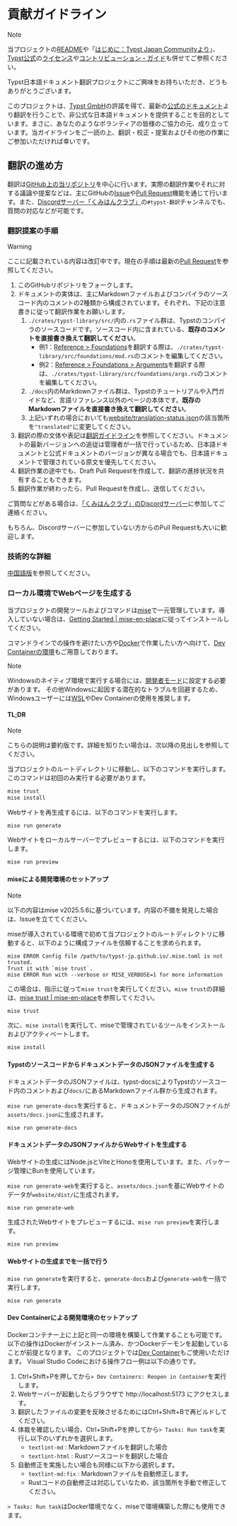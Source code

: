 # 貢献ガイドライン

> [!NOTE]
> 当プロジェクトの[README](./README.md)や「[はじめに：Typst Japan Communityより](https://typst-jp.github.io/docs/)」、[Typst公式](https://typst.app/)の[ライセンス](https://github.com/typst/typst/blob/main/LICENSE)や[コントリビューション・ガイド](https://github.com/typst/typst/blob/main/CONTRIBUTING.md)も併せてご参照ください。

Typst日本語ドキュメント翻訳プロジェクトにご興味をお持ちいただき、どうもありがとうございます。

このプロジェクトは、[Typst GmbH](https://typst.app/legal/)の許諾を得て、最新の[公式のドキュメント](https://typst.app/docs/)より翻訳を行うことで、非公式な日本語ドキュメントを提供することを目的としています。まさに、あなたのようなボランティアの皆様のご協力の元、成り立っています。当ガイドラインをご一読の上、翻訳・校正・提案およびその他の作業にご参加いただければ幸いです。

## 翻訳の進め方

翻訳は[GitHub上の当リポジトリ](https://github.com/typst-jp/typst-jp.github.io)を中心に行います。実際の翻訳作業やそれに対する議論や提案などは、主にGitHubの[Issue](https://github.com/typst-jp/typst-jp.github.io/issues)や[Pull Request](https://github.com/typst-jp/typst-jp.github.io/pulls)機能を通じて行います。また、[Discordサーバー「くみはんクラブ」](https://discord.gg/9xF7k4aAuH)の`#typst-翻訳`チャンネルでも、質問の対応などが可能です。

### 翻訳提案の手順

> [!WARNING]
> ここに記載されている内容は改訂中です。現在の手順は最新の[Pull Request](https://github.com/typst-jp/typst-jp.github.io/pulls?q=sort%3Aupdated-desc+is%3Apr+is%3Aopen)を参照してください。

1. このGitHubリポジトリをフォークします。
2. ドキュメントの実体は、主にMarkdownファイルおよびコンパイラのソースコード内のコメントの2種類から構成されています。それぞれ、下記の注意書きに従って翻訳作業をお願いします。
    1. `./crates/typst-library/src/`内の`.rs`ファイル群は、Typstのコンパイラのソースコードです。ソースコード内に含まれている、**既存のコメントを直接書き換えて翻訳してください**。
        - 例1：[Reference > Foundations](https://typst.app/docs/reference/foundations/)を翻訳する際は、`./crates/typst-library/src/foundations/mod.rs`のコメントを編集してください。
        - 例2：[Reference > Foundations > Arguments](https://typst.app/docs/reference/foundations/arguments/)を翻訳する際は、`./crates/typst-library/src/foundations/args.rs`のコメントを編集してください。
    2. `./docs`内のMarkdownファイル群は、Typstのチュートリアルや入門ガイドなど、言語リファレンス以外のページの本体です。**既存のMarkdownファイルを直接書き換えて翻訳してください**。
    3. 上記いずれの場合においても[website/translation-status.json](/website/translation-status.json)の該当箇所を`"translated"`に変更してください。
3. 翻訳の際の文体や表記は[翻訳ガイドライン](./TRANSLATING_GUIDELINES.md)を参照してください。ドキュメントの最新バージョンへの追従は管理者が一括で行っているため、日本語ドキュメントと公式ドキュメントのバージョンが異なる場合でも、日本語ドキュメントで管理されている原文を優先してください。
4. 翻訳作業の途中でも、Draft Pull Requestを作成して、翻訳の進捗状況を共有することもできます。
5. 翻訳作業が終わったら、Pull Requestを作成し、送信してください。

ご質問などがある場合は、[「くみはんクラブ」のDiscordサーバー](https://discord.gg/9xF7k4aAuH)に参加してご連絡ください。

もちろん、Discordサーバーに参加していない方からのPull Requestも大いに歓迎します。

### 技術的な詳細

[中国語版](https://github.com/typst-doc-cn/typst-doc-cn.github.io?tab=readme-ov-file#%E6%8A%80%E6%9C%AF%E7%BB%86%E8%8A%82)を参照してください。

### ローカル環境でWebページを生成する

当プロジェクトの開発ツールおよびコマンドは[mise](https://mise.jdx.dev/)で一元管理しています。導入していない場合は、[Getting Started | mise-en-place](https://mise.jdx.dev/getting-started.html)に従ってインストールしてください。

コマンドラインでの操作を避けたい方や[Docker](https://docs.docker.com/)で作業したい方へ向けて、[Dev Containerの環境](#dev-containerによる開発環境のセットアップ)もご用意しております。

> [!NOTE]
> Windowsのネイティブ環境で実行する場合には、[開発者モード](https://learn.microsoft.com/ja-jp/windows/apps/get-started/enable-your-device-for-development)に設定する必要があります。
> その他Windowsに起因する潜在的なトラブルを回避するため、Windowsユーザーには[WSL](https://learn.microsoft.com/ja-jp/windows/wsl/install)やDev Containerの使用を推奨します。

#### TL;DR

> [!NOTE]
> こちらの説明は要約版です。詳細を知りたい場合は、次以降の見出しを参照してください。

当プロジェクトのルートディレクトリに移動し、以下のコマンドを実行します。このコマンドは初回のみ実行する必要があります。

```sh
mise trust
mise install
```

Webサイトを再生成するには、以下のコマンドを実行します。

```sh
mise run generate
```

Webサイトをローカルサーバーでプレビューするには、以下のコマンドを実行します。

```sh
mise run preview
```

#### miseによる開発環境のセットアップ

> [!NOTE]
> 以下の内容はmise v2025.5.6に基づいています。内容の不備を発見した場合は、Issueを立ててください。

miseが導入されている環境で初めて当プロジェクトのルートディレクトリに移動すると、以下のように構成ファイルを信頼することを求められます。

```plaintext
mise ERROR Config file /path/to/typst-jp.github.io/.mise.toml is not trusted.
Trust it with `mise trust`.
mise ERROR Run with --verbose or MISE_VERBOSE=1 for more information
```

この場合は、指示に従って`mise trust`を実行してください。`mise trust`の詳細は、[mise trust | mise-en-place](https://mise.jdx.dev/cli/trust.html)を参照してください。

```sh
mise trust
```

次に、`mise install`を実行して、miseで管理されているツールをインストールおよびアクティベートします。

```sh
mise install
```

#### TypstのソースコードからドキュメントデータのJSONファイルを生成する

ドキュメントデータのJSONファイルは、typst-docsによりTypstのソースコード内のコメントおよび`docs/`にあるMarkdownファイル群から生成されます。

`mise run generate-docs`を実行すると、ドキュメントデータのJSONファイルが`assets/docs.json`に生成されます。

```sh
mise run generate-docs
```

#### ドキュメントデータのJSONファイルからWebサイトを生成する

Webサイトの生成にはNode.jsとViteとHonoを使用しています。また、パッケージ管理にBunを使用しています。

`mise run generate-web`を実行すると、`assets/docs.json`を基にWebサイトのデータが`website/dist/`に生成されます。

```sh
mise run generate-web
```

生成されたWebサイトをプレビューするには、`mise run preview`を実行します。

```sh
mise run preview
```

#### Webサイトの生成までを一括で行う

`mise run generate`を実行すると、`generate-docs`および`generate-web`を一括で実行します。

```sh
mise run generate
```

#### Dev Containerによる開発環境のセットアップ

Dockerコンテナー上に上記と同一の環境を構築して作業することも可能です。
以下の操作はDockerがインストール済み、かつDockerデーモンを起動していることが前提となります。
このプロジェクトでは[Dev Container](https://code.visualstudio.com/docs/devcontainers/containers)もご使用いただけます。
Visual Studio Codeにおける操作フロー例は以下の通りです。

1. Ctrl+Shift+Pを押してから`> Dev Containers: Reopen in Container`を実行します。
2. Webサーバーが起動したらブラウザで http://localhost:5173 にアクセスします。
3. 翻訳したファイルの変更を反映させるためにはCtrl+Shift+Bで再ビルドしてください。
4. 体裁を確認したい場合、Ctrl+Shift+Pを押してから`> Tasks: Run task`を実行し以下のいずれかを選択します。
    - `textlint-md` : Markdownファイルを翻訳した場合
    - `textlint-html` : Rustソースコードを翻訳した場合
5. 自動修正を実施したい場合も同様に以下から選択します。
    - `textlint-md:fix` : Markdownファイルを自動修正します。
    - Rustコードの自動修正は対応していなため、該当箇所を手動で修正してください。

`> Tasks: Run task`はDocker環境でなく、miseで環境構築した際にも使用できます。
